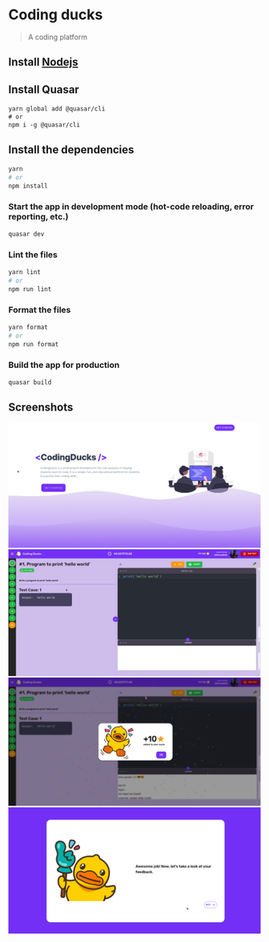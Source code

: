 # Coding ducks

> A coding platform

## Install [Nodejs](https://nodejs.org/en/)

## Install Quasar
```
yarn global add @quasar/cli
# or
npm i -g @quasar/cli
```
  
## Install the dependencies
```bash
yarn
# or
npm install
```

### Start the app in development mode (hot-code reloading, error reporting, etc.)
```bash
quasar dev
```


### Lint the files
```bash
yarn lint
# or
npm run lint
```


### Format the files
```bash
yarn format
# or
npm run format
```



### Build the app for production
```bash
quasar build
```

## Screenshots
![image](https://github.com/Naresh-Khatri/coding_ducks/blob/main/screenshots/Screenshot_20220717_200029.png?raw=true)
![image](https://github.com/Naresh-Khatri/coding_ducks/blob/main/screenshots/Screenshot_20220717_200157.png?raw=true)
![image](https://github.com/Naresh-Khatri/coding_ducks/blob/main/screenshots/Screenshot_20220717_200212.png?raw=true)
![image](https://github.com/Naresh-Khatri/coding_ducks/blob/main/screenshots/Screenshot_20220717_200244.png?raw=true)
